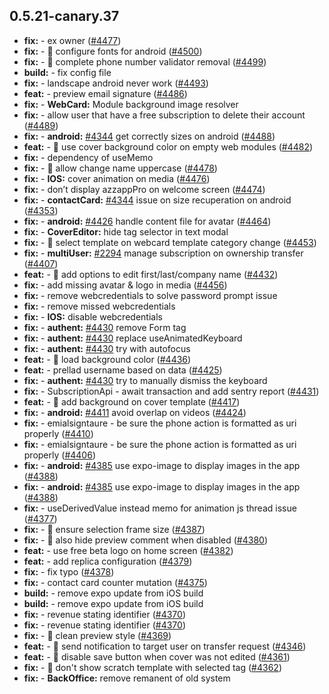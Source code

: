 ## 0.5.21-canary.37

* **fix:**  - ex owner ([#4477](https://github.com/AzzappApp/azzapp/pull/4477))
* **fix:**  - 🐛 configure fonts for android ([#4500](https://github.com/AzzappApp/azzapp/pull/4500))
* **fix:**  - 🐛 complete phone number validator removal ([#4499](https://github.com/AzzappApp/azzapp/pull/4499))
* **build:**  - fix config file
* **fix:**  - landscape android never work ([#4493](https://github.com/AzzappApp/azzapp/pull/4493))
* **feat:**  - preview email signature ([#4486](https://github.com/AzzappApp/azzapp/pull/4486))
* **fix:**  - **WebCard:** Module background image resolver
* **fix:**  - allow user that have a free subscription to delete their account ([#4489](https://github.com/AzzappApp/azzapp/pull/4489))
* **fix:**  - **android:** [#4344](https://github.com/AzzappApp/azzapp/pull/4344) get correctly sizes on android ([#4488](https://github.com/AzzappApp/azzapp/pull/4488))
* **feat:**  - 🎸 use cover background color on empty web modules ([#4482](https://github.com/AzzappApp/azzapp/pull/4482))
* **fix:**  - dependency of useMemo
* **fix:**  - 🐛 allow change name uppercase ([#4478](https://github.com/AzzappApp/azzapp/pull/4478))
* **fix:**  - **IOS:**  cover animation on media ([#4476](https://github.com/AzzappApp/azzapp/pull/4476))
* **fix:**  - don’t display azzappPro on welcome screen ([#4474](https://github.com/AzzappApp/azzapp/pull/4474))
* **fix:**  - **contactCard:** [#4344](https://github.com/AzzappApp/azzapp/pull/4344) issue on size recuperation on android ([#4353](https://github.com/AzzappApp/azzapp/pull/4353))
* **fix:**  - **android:** [#4426](https://github.com/AzzappApp/azzapp/pull/4426) handle content file for avatar ([#4464](https://github.com/AzzappApp/azzapp/pull/4464))
* **fix:**  - **CoverEditor:** hide tag selector in text modal
* **fix:**  - 🐛 select template on webcard template category change ([#4453](https://github.com/AzzappApp/azzapp/pull/4453))
* **fix:**  - **multiUser:** [#2294](https://github.com/AzzappApp/azzapp/pull/2294) manage subscription on ownership transfer ([#4407](https://github.com/AzzappApp/azzapp/pull/4407))
* **feat:**  - 🎸 add options to edit first/last/company name ([#4432](https://github.com/AzzappApp/azzapp/pull/4432))
* **fix:**  - add missing avatar & logo in media ([#4456](https://github.com/AzzappApp/azzapp/pull/4456))
* **fix:**  - remove webcredentials to solve password prompt issue
* **fix:**  - remove missed webcredentials
* **fix:**  - **IOS:** disable webcredentials
* **fix:**  - **authent:** [#4430](https://github.com/AzzappApp/azzapp/pull/4430) remove Form tag
* **fix:**  - **authent:** [#4430](https://github.com/AzzappApp/azzapp/pull/4430) replace useAnimatedKeyboard
* **fix:**  - **authent:** [#4430](https://github.com/AzzappApp/azzapp/pull/4430) try with autofocus
* **feat:**  - 🎸 load background color ([#4436](https://github.com/AzzappApp/azzapp/pull/4436))
* **feat:**  - prellad username based on data ([#4425](https://github.com/AzzappApp/azzapp/pull/4425))
* **fix:**  - **authent:** [#4430](https://github.com/AzzappApp/azzapp/pull/4430) try to manually dismiss the keyboard
* **fix:**  - SubscriptionApi - await transaction and add sentry report ([#4431](https://github.com/AzzappApp/azzapp/pull/4431))
* **feat:**  - 🎸 add background on cover template ([#4417](https://github.com/AzzappApp/azzapp/pull/4417))
* **fix:**  - **android:** [#4411](https://github.com/AzzappApp/azzapp/pull/4411) avoid overlap on videos ([#4424](https://github.com/AzzappApp/azzapp/pull/4424))
* **fix:**  - emialsigntaure - be sure the phone action is formatted as uri properly ([#4410](https://github.com/AzzappApp/azzapp/pull/4410))
* **fix:**  - emialsigntaure - be sure the phone action is formatted as uri properly ([#4406](https://github.com/AzzappApp/azzapp/pull/4406))
* **fix:**  - **android:** [#4385](https://github.com/AzzappApp/azzapp/pull/4385) use expo-image to display images in the app ([#4388](https://github.com/AzzappApp/azzapp/pull/4388))
* **fix:**  - **android:** [#4385](https://github.com/AzzappApp/azzapp/pull/4385) use expo-image to display images in the app ([#4388](https://github.com/AzzappApp/azzapp/pull/4388))
* **fix:**  - useDerivedValue instead memo for animation js thread issue ([#4377](https://github.com/AzzappApp/azzapp/pull/4377))
* **fix:**  - 🐛 ensure selection frame size ([#4387](https://github.com/AzzappApp/azzapp/pull/4387))
* **fix:**  - 🐛 also hide preview comment when disabled ([#4380](https://github.com/AzzappApp/azzapp/pull/4380))
* **feat:**  - use free beta logo on home screen ([#4382](https://github.com/AzzappApp/azzapp/pull/4382))
* **feat:**  - add replica configuration ([#4379](https://github.com/AzzappApp/azzapp/pull/4379))
* **fix:**  - fix typo ([#4378](https://github.com/AzzappApp/azzapp/pull/4378))
* **fix:**  - contact card counter mutation ([#4375](https://github.com/AzzappApp/azzapp/pull/4375))
* **build:**  - remove expo update from iOS build
* **build:**  - remove expo update from iOS build
* **fix:**  - revenue stating identifier ([#4370](https://github.com/AzzappApp/azzapp/pull/4370))
* **fix:**  - revenue stating identifier ([#4370](https://github.com/AzzappApp/azzapp/pull/4370))
* **fix:**  - 🐛 clean preview style ([#4369](https://github.com/AzzappApp/azzapp/pull/4369))
* **feat:**  - 🎸 send notification to target user on transfer request ([#4346](https://github.com/AzzappApp/azzapp/pull/4346))
* **feat:**  - 🎸 disable save button when cover was not edited ([#4361](https://github.com/AzzappApp/azzapp/pull/4361))
* **fix:**  - 🐛 don't show scratch template with selected tag ([#4362](https://github.com/AzzappApp/azzapp/pull/4362))
* **fix:**  - **BackOffice:** remove remanent of old system
